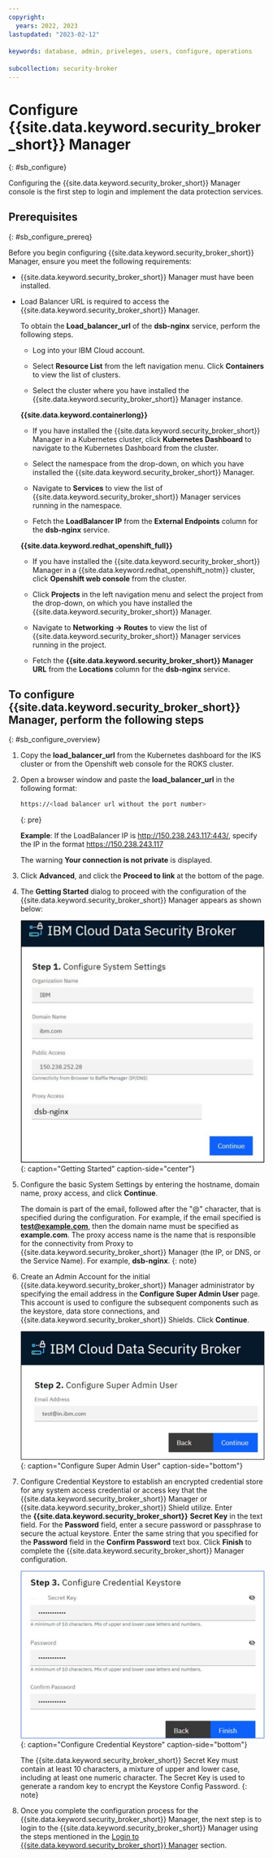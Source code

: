 ```yaml
---
copyright:
  years: 2022, 2023
lastupdated: "2023-02-12"

keywords: database, admin, priveleges, users, configure, operations

subcollection: security-broker
---
```


# Configure {{site.data.keyword.security_broker_short}} Manager
{: #sb_configure}

Configuring the {{site.data.keyword.security_broker_short}} Manager console is the first step
to login and implement the data protection services.

## **Prerequisites**
{: #sb_configure_prereq}

Before you begin configuring {{site.data.keyword.security_broker_short}} Manager, ensure you meet the
following requirements:

- {{site.data.keyword.security_broker_short}} Manager must have been installed.
- Load Balancer URL is required to access the {{site.data.keyword.security_broker_short}} Manager.

    To obtain the **Load_balancer_url** of the **dsb-nginx** service, perform the following steps. 
 
    - Log into your IBM Cloud account.
    
    - Select **Resource List** from the left navigation menu. Click **Containers** to view the list of clusters.

    - Select the cluster where you have installed the {{site.data.keyword.security_broker_short}} Manager instance.

    **{{site.data.keyword.containerlong}}**

    - If you have installed the {{site.data.keyword.security_broker_short}} Manager in a Kubernetes cluster, click **Kubernetes Dashboard** to navigate to the Kubernetes Dashboard from the cluster.
 
    - Select the namespace from the drop-down, on which you have installed the {{site.data.keyword.security_broker_short}} Manager.

    - Navigate to **Services** to view the list of {{site.data.keyword.security_broker_short}} Manager services running in the namespace.

    - Fetch the **LoadBalancer IP** from the **External Endpoints** column for the **dsb-nginx** service.

    **{{site.data.keyword.redhat_openshift_full}}**

    - If you have installed the {{site.data.keyword.security_broker_short}} Manager in a {{site.data.keyword.redhat_openshift_notm}} cluster, click **Openshift web console** from the cluster.

    - Click **Projects** in the left navigation menu and select the project from the drop-down, on which you have installed the {{site.data.keyword.security_broker_short}} Manager.

    - Navigate to **Networking -> Routes** to view the list of {{site.data.keyword.security_broker_short}} Manager services running in the project.

    - Fetch the **{{site.data.keyword.security_broker_short}} Manager URL** from the **Locations** column for the **dsb-nginx** service.

## To configure {{site.data.keyword.security_broker_short}} Manager, perform the following steps
{: #sb_configure_overview}
 
1. Copy the **load_balancer_url** from the Kubernetes dashboard for the IKS cluster or from the Openshift   web console for the ROKS cluster.
2. Open a browser window and paste the **load_balancer_url** in the following format:

    ```sh
    https://<load balancer url without the port number>
    ```
    {: pre}    

    **Example**:  If the LoadBalancer IP is http://150.238.243.117:443/, specify the IP in the format https://150.238.243.117

    The warning **Your connection is not private** is displayed.

3. Click **Advanced**, and click the **Proceed to link** at the bottom of the page.

4. The **Getting Started** dialog to proceed with the configuration of the {{site.data.keyword.security_broker_short}} Manager appears as shown below:

   ![Getting Started](../images/getting_started.svg "Getting Started"){: caption="Getting Started" caption-side="center"}
    
5. Configure the basic System Settings by entering the hostname, domain name, proxy access, and click **Continue**.

    The domain is part of the email, followed after the "@" character, that is specified during the configuration. For example, if the email specified is **test@example.com**, then the domain name must be specified as **example.com**. 
    The proxy access name is the name that is responsible for the connectivity from Proxy to {{site.data.keyword.security_broker_short}} Manager (the IP, or DNS, or the Service Name). For example, **dsb-nginx**.
    {: note}
    
6. Create an Admin Account for the initial {{site.data.keyword.security_broker_short}} Manager administrator by specifying the email address in the **Configure Super Admin User** page. This account is   used to configure the subsequent components such as the keystore, data store connections, and {{site.data.keyword.security_broker_short}} Shields. Click **Continue**.

   ![Configure Super Admin User](../images/superadmin.svg){: caption="Configure Super Admin User" caption-side="bottom"}

7. Configure Credential Keystore to establish an encrypted credential store for any system access credential or access key that the {{site.data.keyword.security_broker_short}} Manager or {{site.data.keyword.security_broker_short}} Shield utilize. Enter the **{{site.data.keyword.security_broker_short}}** **Secret Key** in the text field. For the **Password** field, enter a secure password or passphrase to secure the actual keystore. Enter the same string that you specified for the **Password** field in the **Confirm Password** text box. Click **Finish** to complete the {{site.data.keyword.security_broker_short}} Manager configuration.

    ![Configure Credential Keystore](../images/secret_key.svg){: caption="Configure Credential Keystore" caption-side="bottom"}

    The {{site.data.keyword.security_broker_short}} Secret Key must contain at least 10 characters, a mixture of upper and lower case, including at least one numeric character. The Secret Key is used to generate a random key to encrypt the Keystore Config Password.
    {: note}

8. Once you complete the configuration process for the {{site.data.keyword.security_broker_short}} Manager, the next step is to login to the {{site.data.keyword.security_broker_short}} Manager using the steps mentioned in the [Login to {{site.data.keyword.security_broker_short}} Manager](/docs/security-broker?topic=security-broker-sb_login) section.
